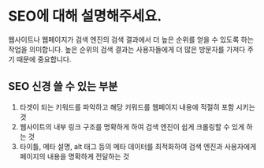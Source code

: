 # SEO에 대해 설명해주세요.

웹사이트나 웹페이지가 검색 엔진의 검색 결과에서 더 높은 순위를 얻을 수 있도록 하는 작업을 의미합니다. 높은 순위의 검색 결과는 사용자들에게 더 많은 방문자를 가져다 주기 때문에 중요합니다. 


## SEO 신경 쓸 수 있는 부분
1. 타겟이 되는 키워드를 파악하고 해당 키워드를 웹페이지 내용에 적절히 포함 시키는 것
2. 웹사이트의 내부 링크 구조를 명확하게 하여 검색 엔진이 쉽게 크롤링할 수 있게 하는 것
3. 타이틀, 메타 설명, alt 태그 등의 메타 데이터를 최적화하여 검색 엔진과 사용자에게 페이지의 내용을 명확하게 전달하는 것